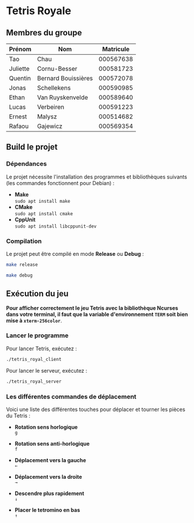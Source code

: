 # Tetris Royale

## Membres du groupe

| Prénom    | Nom                 | Matricule |
| --------- | ------------------- | --------- |
| Tao       | Chau                | 000567638 |
| Juliette  | Cornu-Besser        | 000581723 |
| Quentin   | Bernard Bouissières | 000572078 |
| Jonas     | Schellekens         | 000590985 |
| Ethan     | Van Ruyskenvelde    | 000589640 |
| Lucas     | Verbeiren           | 000591223 |
| Ernest    | Malysz              | 000514682 |
| Rafaou    | Gajewicz            | 000569354 |

## Build le projet

### Dépendances

Le projet nécessite l'installation des programmes et bibliothèques suivants
(les commandes fonctionnent pour Debian) :

- **Make**  
  `sudo apt install make`
- **CMake**  
  `sudo apt install cmake`
- **CppUnit**  
  `sudo apt install libcppunit-dev`

### Compilation

Le projet peut être compilé en mode **Release** ou **Debug** :

```sh
make release
```

```sh
make debug
```

## Exécution du jeu

**Pour afficher correctement le jeu Tetris avec la bibliothèque Ncurses dans
votre terminal, il faut que la variable d'environnement `TERM` soit bien mise
à `xterm-256color`**.

### Lancer le programme

Pour lancer Tetris, exécutez :

```sh
./tetris_royal_client
```

Pour lancer le serveur, exécutez :

```sh
./tetris_royal_server
```

### Les différentes commandes de déplacement

Voici une liste des différentes touches pour déplacer et tourner les pièces du
Tetris :

- **Rotation sens horlogique**  
  `g`

- **Rotation sens anti-horlogique**  
  `f`

- **Déplacement vers la gauche**  
  `←`

- **Déplacement vers la droite**  
  `→`

- **Descendre plus rapidement**  
  `↓`

- **Placer le tetromino en bas**  
  `↑`
